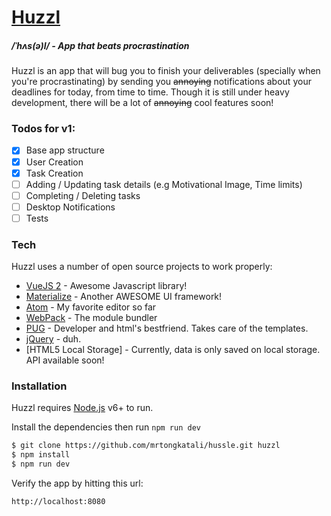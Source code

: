 # [Huzzl](http://huzzl.crazyapp.cloud/)
##### /ˈhʌs(ə)l/ - App that beats procrastination

Huzzl is an app that will bug you to finish your deliverables (specially when you're procrastinating) by sending you ~~annoying~~ notifications about your deadlines for today, from time to time. Though it is still under heavy development, there will be a lot of ~~annoying~~ cool features soon!

### Todos for v1:
- [x] Base app structure
- [x] User Creation
- [x] Task Creation
- [ ] Adding / Updating task details (e.g Motivational Image, Time limits)
- [ ] Completing / Deleting tasks
- [ ] Desktop Notifications
- [ ] Tests

### Tech

Huzzl uses a number of open source projects to work properly:

* [VueJS 2](https://vuejs.org/) - Awesome Javascript library!
* [Materialize](http://materializecss.com/) - Another AWESOME UI framework!
* [Atom](https://atom.io/) - My favorite editor so far
* [WebPack](https://webpack.github.io/) - The module bundler
* [PUG](https://pugjs.org/api/getting-started.html) - Developer and html's bestfriend. Takes care of the templates.
* [jQuery](https://jquery.com/) - duh.
* [HTML5 Local Storage] - Currently, data is only saved on local storage. API available soon!

### Installation

Huzzl requires [Node.js](https://nodejs.org/) v6+ to run.

Install the dependencies then run `npm run dev`

```sh
$ git clone https://github.com/mrtongkatali/hussle.git huzzl
$ npm install
$ npm run dev
```

Verify the app by hitting this url:
```sh
http://localhost:8080
```
